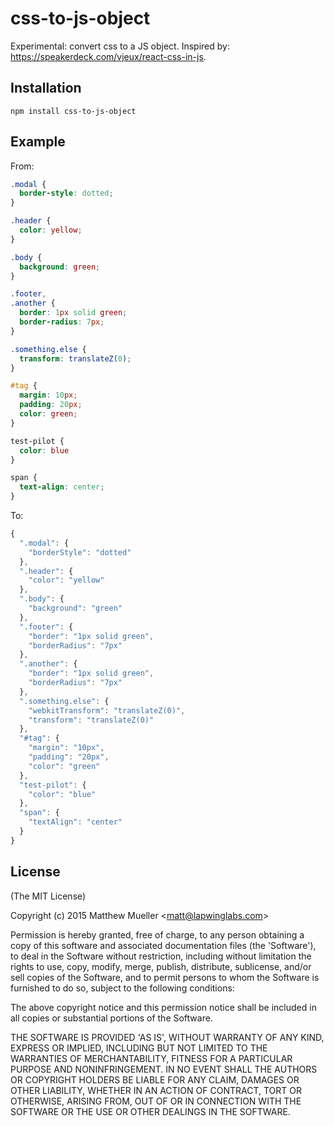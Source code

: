 
# css-to-js-object

  Experimental: convert css to a JS object. Inspired by: https://speakerdeck.com/vjeux/react-css-in-js.

## Installation

```
npm install css-to-js-object
```

## Example

From:

```css
.modal {
  border-style: dotted;
}

.header {
  color: yellow;
}

.body {
  background: green;
}

.footer,
.another {
  border: 1px solid green;
  border-radius: 7px;
}

.something.else {
  transform: translateZ(0);
}

#tag {
  margin: 10px;
  padding: 20px;
  color: green;
}

test-pilot {
  color: blue
}

span {
  text-align: center;
}
```

To:

```js
{
  ".modal": {
    "borderStyle": "dotted"
  },
  ".header": {
    "color": "yellow"
  },
  ".body": {
    "background": "green"
  },
  ".footer": {
    "border": "1px solid green",
    "borderRadius": "7px"
  },
  ".another": {
    "border": "1px solid green",
    "borderRadius": "7px"
  },
  ".something.else": {
    "webkitTransform": "translateZ(0)",
    "transform": "translateZ(0)"
  },
  "#tag": {
    "margin": "10px",
    "padding": "20px",
    "color": "green"
  },
  "test-pilot": {
    "color": "blue"
  },
  "span": {
    "textAlign": "center"
  }
}
```

## License

(The MIT License)

Copyright (c) 2015 Matthew Mueller &lt;matt@lapwinglabs.com&gt;

Permission is hereby granted, free of charge, to any person obtaining
a copy of this software and associated documentation files (the
'Software'), to deal in the Software without restriction, including
without limitation the rights to use, copy, modify, merge, publish,
distribute, sublicense, and/or sell copies of the Software, and to
permit persons to whom the Software is furnished to do so, subject to
the following conditions:

The above copyright notice and this permission notice shall be
included in all copies or substantial portions of the Software.

THE SOFTWARE IS PROVIDED 'AS IS', WITHOUT WARRANTY OF ANY KIND,
EXPRESS OR IMPLIED, INCLUDING BUT NOT LIMITED TO THE WARRANTIES OF
MERCHANTABILITY, FITNESS FOR A PARTICULAR PURPOSE AND NONINFRINGEMENT.
IN NO EVENT SHALL THE AUTHORS OR COPYRIGHT HOLDERS BE LIABLE FOR ANY
CLAIM, DAMAGES OR OTHER LIABILITY, WHETHER IN AN ACTION OF CONTRACT,
TORT OR OTHERWISE, ARISING FROM, OUT OF OR IN CONNECTION WITH THE
SOFTWARE OR THE USE OR OTHER DEALINGS IN THE SOFTWARE.
